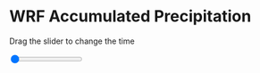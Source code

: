 <h1>WRF Accumulated Precipitation</h1>
<p>Drag the slider to change the time</p>

<div class="slidecontainer">
<input oninput='setImage(this)' class="slider" type="range" min="0" max="7" value="0" step="1" />
<img id='img'/>
</div>

<script>
var img = document.getElementById('img');
var img_array = ['/assets/images/wrf/r_wrfout_d01_2020-03-17_12:00:00.png',
'/assets/images/wrf/r_wrfout_d01_2020-03-17_13:00:00.png',
'/assets/images/wrf/r_wrfout_d01_2020-03-17_14:00:00.png',
'/assets/images/wrf/r_wrfout_d01_2020-03-17_15:00:00.png',
'/assets/images/wrf/r_wrfout_d01_2020-03-17_16:00:00.png',
'/assets/images/wrf/r_wrfout_d01_2020-03-17_17:00:00.png',
'/assets/images/wrf/r_wrfout_d01_2020-03-17_18:00:00.png',];
function setImage(obj)
{
        var value = obj.value;
        img.src = img_array[value];

}
</script>
